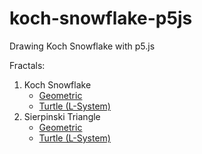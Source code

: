 # koch-snowflake-p5js
Drawing Koch Snowflake with p5.js

Fractals:
1. Koch Snowflake
    - [Geometric](https://rtk0c.github.io/fractals-visualization-p5js/koch-snowflake/geometric.html)
    - [Turtle (L-System)](https://rtk0c.github.io/fractals-visualization-p5js/koch-snowflake/turtle.html)
2. Sierpinski Triangle
    - [Geometric](https://rtk0c.github.io/fractals-visualization-p5js/sierpinski-triangle/geometric.html)
    - [Turtle (L-System)](https://rtk0c.github.io/fractals-visualization-p5js/sierpinski-triangle/turtle.html)
